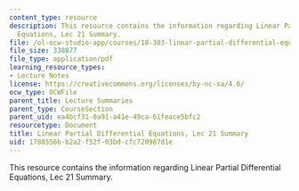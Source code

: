 ```yaml
---
content_type: resource
description: This resource contains the information regarding Linear Partial Differential
  Equations, Lec 21 Summary.
file: /ol-ocw-studio-app/courses/18-303-linear-partial-differential-equations-analysis-and-numerics-fall-2014/1788556bb2a2f52f03bdcfc720987d1e_MIT18_303F14_Lecture21.pdf
file_size: 338877
file_type: application/pdf
learning_resource_types:
- Lecture Notes
license: https://creativecommons.org/licenses/by-nc-sa/4.0/
ocw_type: OCWFile
parent_title: Lecture Summaries
parent_type: CourseSection
parent_uid: ea4bcf31-0a91-a41e-49ca-61feace5bfc2
resourcetype: Document
title: Linear Partial Differential Equations, Lec 21 Summary
uid: 1788556b-b2a2-f52f-03bd-cfc720987d1e
---
```

This resource contains the information regarding Linear Partial Differential Equations, Lec 21 Summary.
